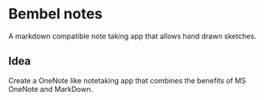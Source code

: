 # Bembel notes

A markdown compatible note taking app that allows hand drawn sketches.

## Idea

Create a OneNote like notetaking app that combines the benefits of MS OneNote and MarkDown.